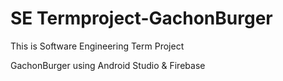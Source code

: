 # SE Termproject-GachonBurger


This is Software Engineering Term Project 


GachonBurger using Android Studio & Firebase
